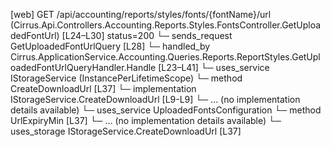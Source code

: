 [web] GET /api/accounting/reports/styles/fonts/{fontName}/url  (Cirrus.Api.Controllers.Accounting.Reports.Styles.FontsController.GetUploadedFontUrl)  [L24–L30] status=200
  └─ sends_request GetUploadedFontUrlQuery [L28]
    └─ handled_by Cirrus.ApplicationService.Accounting.Queries.Reports.ReportStyles.GetUploadedFontUrlQueryHandler.Handle [L23–L41]
      └─ uses_service IStorageService (InstancePerLifetimeScope)
        └─ method CreateDownloadUrl [L37]
          └─ implementation IStorageService.CreateDownloadUrl [L9-L9]
          └─ ... (no implementation details available)
      └─ uses_service UploadedFontsConfiguration
        └─ method UrlExpiryMin [L37]
          └─ ... (no implementation details available)
      └─ uses_storage IStorageService.CreateDownloadUrl [L37]

